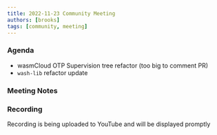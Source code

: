 ```yaml
---
title: 2022-11-23 Community Meeting
authors: [brooks]
tags: [community, meeting]
---
```


### Agenda

- wasmCloud OTP Supervision tree refactor (too big to comment PR)
- `wash-lib` refactor update

<!--truncate-->

### Meeting Notes

### Recording

Recording is being uploaded to YouTube and will be displayed promptly
